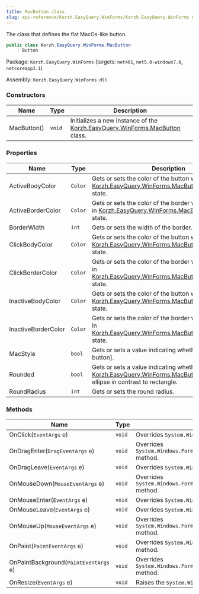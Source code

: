 ```yaml
---
title: MacButton class
slug: api-reference/Korzh.EasyQuery.WinForms/Korzh.EasyQuery.WinForms namespace/macbutton-class
---
```



The class that defines the flat MacOs-like button.
```csharp
public class Korzh.EasyQuery.WinForms.MacButton
    : Button

```
Package: `Korzh.EasyQuery.WinForms` (targets: `net461`, `net5.0-windows7.0`, `netcoreapp3.1`)

Assembly: `Korzh.EasyQuery.WinForms.dll`

### Constructors

| Name | Type | Description | 
| --- | --- | --- | 
| MacButton() | `void` | Initializes a new instance of the [Korzh.EasyQuery.WinForms.MacButton](/api-reference/korzh-easyquery-winforms/korzh-easyquery-winforms-namespace/macbutton-class) class. | 


### Properties

| Name | Type | Description | 
| --- | --- | --- | 
| ActiveBodyColor | `Color` | Gets or sets the color of the button when it is in [Korzh.EasyQuery.WinForms.MacButton.MState.stIn](/api-reference/korzh-easyquery-winforms/korzh-easyquery-winforms-namespace/macbutton-class) state. | 
| ActiveBorderColor | `Color` | Gets or sets the color of the border when the button is in [Korzh.EasyQuery.WinForms.MacButton.MState.stIn](/api-reference/korzh-easyquery-winforms/korzh-easyquery-winforms-namespace/macbutton-class) state. | 
| BorderWidth | `int` | Gets or sets the width of the border. | 
| ClickBodyColor | `Color` | Gets or sets the color of the button when it is in [Korzh.EasyQuery.WinForms.MacButton.MState.stClick](/api-reference/korzh-easyquery-winforms/korzh-easyquery-winforms-namespace/macbutton-class) state. | 
| ClickBorderColor | `Color` | Gets or sets the color of the border when the button is in [Korzh.EasyQuery.WinForms.MacButton.MState.stClick](/api-reference/korzh-easyquery-winforms/korzh-easyquery-winforms-namespace/macbutton-class) state. | 
| InactiveBodyColor | `Color` | Gets or sets the color of the button when it is in [Korzh.EasyQuery.WinForms.MacButton.MState.stNotIn](/api-reference/korzh-easyquery-winforms/korzh-easyquery-winforms-namespace/macbutton-class) state. | 
| InactiveBorderColor | `Color` | Gets or sets the color of the border when the button is in [Korzh.EasyQuery.WinForms.MacButton.MState.stNotIn](/api-reference/korzh-easyquery-winforms/korzh-easyquery-winforms-namespace/macbutton-class) state. | 
| MacStyle | `bool` | Gets or sets a value indicating whether [standard button]. | 
| Rounded | `bool` | Gets or sets a value indicating whether this [Korzh.EasyQuery.WinForms.MacButton](/api-reference/korzh-easyquery-winforms/korzh-easyquery-winforms-namespace/macbutton-class) is displayed as ellipse in contrast to rectangle. | 
| RoundRadius | `int` | Gets or sets the round radius. | 


### Methods

| Name | Type | Description | 
| --- | --- | --- | 
| OnClick(`EventArgs` e) | `void` | Overrides `System.Windows.Forms.Control.OnClick(System.EventArgs)` method.  event. | 
| OnDragEnter(`DragEventArgs` e) | `void` | Overrides `System.Windows.Forms.Control.OnDragEnter(System.Windows.Forms.DragEventArgs)` method. | 
| OnDragLeave(`EventArgs` e) | `void` | Overrides `System.Windows.Forms.Control.OnDragLeave(System.EventArgs)` method. | 
| OnMouseDown(`MouseEventArgs` e) | `void` | Overrides `System.Windows.Forms.Control.OnMouseDown(System.Windows.Forms.MouseEventArgs)` method. | 
| OnMouseEnter(`EventArgs` e) | `void` | Overrides `System.Windows.Forms.Control.OnMouseEnter(System.EventArgs)` method. | 
| OnMouseLeave(`EventArgs` e) | `void` | Overrides `System.Windows.Forms.Control.OnMouseLeave(System.EventArgs)` method. | 
| OnMouseUp(`MouseEventArgs` e) | `void` | Overrides `System.Windows.Forms.Control.OnMouseUp(System.Windows.Forms.MouseEventArgs)` method. | 
| OnPaint(`PaintEventArgs` e) | `void` | Overrides `System.Windows.Forms.Control.OnPaint(System.Windows.Forms.PaintEventArgs)` method. | 
| OnPaintBackground(`PaintEventArgs` e) | `void` | Overrides `System.Windows.Forms.Control.OnPaintBackground(System.Windows.Forms.PaintEventArgs)` method. | 
| OnResize(`EventArgs` e) | `void` | Raises the `System.Windows.Forms.Control.Resize` event. |